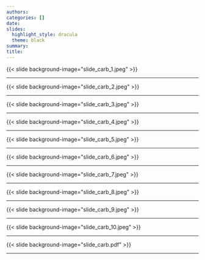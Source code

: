 ```yaml
---
authors:
categories: []
date:
slides:
  highlight_style: dracula
  theme: black
summary:
title:
---
```

{{< slide background-image="slide_carb_1.jpeg" >}}
___
{{< slide background-image="slide_carb_2.jpeg" >}}
___
{{< slide background-image="slide_carb_3.jpeg" >}}
___
{{< slide background-image="slide_carb_4.jpeg" >}}
___
{{< slide background-image="slide_carb_5.jpeg" >}}
___
{{< slide background-image="slide_carb_6.jpeg" >}}
___
{{< slide background-image="slide_carb_7.jpeg" >}}
___
{{< slide background-image="slide_carb_8.jpeg" >}}
___
{{< slide background-image="slide_carb_9.jpeg" >}}
___
{{< slide background-image="slide_carb_10.jpeg" >}}
___
{{< slide background-image="slide_carb.pdf" >}}

___
